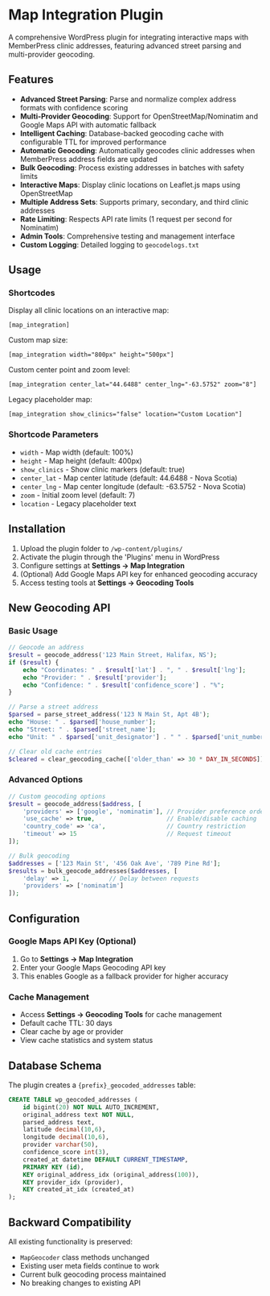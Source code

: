 # Map Integration Plugin

A comprehensive WordPress plugin for integrating interactive maps with MemberPress clinic addresses, featuring advanced street parsing and multi-provider geocoding.

## Features

- **Advanced Street Parsing**: Parse and normalize complex address formats with confidence scoring
- **Multi-Provider Geocoding**: Support for OpenStreetMap/Nominatim and Google Maps API with automatic fallback
- **Intelligent Caching**: Database-backed geocoding cache with configurable TTL for improved performance
- **Automatic Geocoding**: Automatically geocodes clinic addresses when MemberPress address fields are updated
- **Bulk Geocoding**: Process existing addresses in batches with safety limits  
- **Interactive Maps**: Display clinic locations on Leaflet.js maps using OpenStreetMap
- **Multiple Address Sets**: Supports primary, secondary, and third clinic addresses
- **Rate Limiting**: Respects API rate limits (1 request per second for Nominatim)
- **Admin Tools**: Comprehensive testing and management interface
- **Custom Logging**: Detailed logging to `geocodelogs.txt`

## Usage

### Shortcodes

Display all clinic locations on an interactive map:
```
[map_integration]
```

Custom map size:
```
[map_integration width="800px" height="500px"]
```

Custom center point and zoom level:
```
[map_integration center_lat="44.6488" center_lng="-63.5752" zoom="8"]
```

Legacy placeholder map:
```
[map_integration show_clinics="false" location="Custom Location"]
```

### Shortcode Parameters

- `width` - Map width (default: 100%)
- `height` - Map height (default: 400px)  
- `show_clinics` - Show clinic markers (default: true)
- `center_lat` - Map center latitude (default: 44.6488 - Nova Scotia)
- `center_lng` - Map center longitude (default: -63.5752 - Nova Scotia)
- `zoom` - Initial zoom level (default: 7)
- `location` - Legacy placeholder text

## Installation

1. Upload the plugin folder to `/wp-content/plugins/`
2. Activate the plugin through the 'Plugins' menu in WordPress
3. Configure settings at **Settings → Map Integration**
4. (Optional) Add Google Maps API key for enhanced geocoding accuracy
5. Access testing tools at **Settings → Geocoding Tools**

## New Geocoding API

### Basic Usage

```php
// Geocode an address
$result = geocode_address('123 Main Street, Halifax, NS');
if ($result) {
    echo "Coordinates: " . $result['lat'] . ", " . $result['lng'];
    echo "Provider: " . $result['provider'];
    echo "Confidence: " . $result['confidence_score'] . "%";
}

// Parse a street address
$parsed = parse_street_address('123 N Main St, Apt 4B');
echo "House: " . $parsed['house_number'];
echo "Street: " . $parsed['street_name'];
echo "Unit: " . $parsed['unit_designator'] . " " . $parsed['unit_number'];

// Clear old cache entries
$cleared = clear_geocoding_cache(['older_than' => 30 * DAY_IN_SECONDS]);
```

### Advanced Options

```php
// Custom geocoding options
$result = geocode_address($address, [
    'providers' => ['google', 'nominatim'], // Provider preference order
    'use_cache' => true,                    // Enable/disable caching
    'country_code' => 'ca',                 // Country restriction
    'timeout' => 15                         // Request timeout
]);

// Bulk geocoding
$addresses = ['123 Main St', '456 Oak Ave', '789 Pine Rd'];
$results = bulk_geocode_addresses($addresses, [
    'delay' => 1,           // Delay between requests
    'providers' => ['nominatim']
]);
```

## Configuration

### Google Maps API Key (Optional)
1. Go to **Settings → Map Integration**
2. Enter your Google Maps Geocoding API key
3. This enables Google as a fallback provider for higher accuracy

### Cache Management
- Access **Settings → Geocoding Tools** for cache management
- Default cache TTL: 30 days
- Clear cache by age or provider
- View cache statistics and system status

## Database Schema

The plugin creates a `{prefix}_geocoded_addresses` table:

```sql
CREATE TABLE wp_geocoded_addresses (
    id bigint(20) NOT NULL AUTO_INCREMENT,
    original_address text NOT NULL,
    parsed_address text,
    latitude decimal(10,6),
    longitude decimal(10,6),
    provider varchar(50),
    confidence_score int(3),
    created_at datetime DEFAULT CURRENT_TIMESTAMP,
    PRIMARY KEY (id),
    KEY original_address_idx (original_address(100)),
    KEY provider_idx (provider),
    KEY created_at_idx (created_at)
);
```

## Backward Compatibility

All existing functionality is preserved:
- `MapGeocoder` class methods unchanged
- Existing user meta fields continue to work
- Current bulk geocoding process maintained
- No breaking changes to existing API
